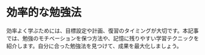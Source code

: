 
# 効率的な勉強法

効率よく学ぶためには、目標設定や計画、復習のタイミングが大切です。本記事では、勉強のモチベーションを保つ方法や、記憶に残りやすい学習テクニックを紹介します。自分に合った勉強法を見つけて、成果を最大化しましょう。
